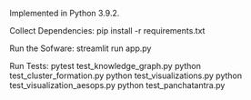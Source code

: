 Implemented in Python 3.9.2.

Collect Dependencies:
pip install -r requirements.txt

Run the Sofware:
streamlit run app.py

Run Tests:
pytest test_knowledge_graph.py
python test_cluster_formation.py
python test_visualizations.py
python test_visualization_aesops.py
python test_panchatantra.py
